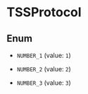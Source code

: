 

# TSSProtocol

## Enum


* `NUMBER_1` (value: `1`)

* `NUMBER_2` (value: `2`)

* `NUMBER_3` (value: `3`)



